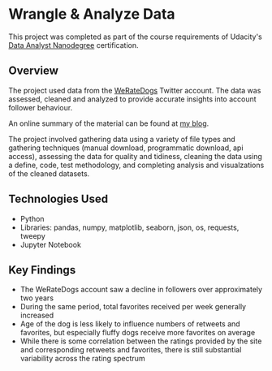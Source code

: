 # Wrangle & Analyze Data
This project was completed as part of the course requirements of Udacity's [Data Analyst Nanodegree](https://www.udacity.com/course/data-analyst-nanodegree--nd002) certification.

## Overview
The project used data from the [WeRateDogs](https://twitter.com/dog_rates) Twitter account. The data was assessed, cleaned and analyzed to provide accurate insights into account follower behaviour.

An online summary of the material can be found at [my blog](https://rebeccaebarnes.github.io/2018/06/29/the-world-of-dogs). 

The project involved gathering data using a variety of file types and gathering techniques (manual download, programmatic download, api access), assessing the data for quality and tidiness, cleaning the data using a define, code, test methodology, and completing analysis and visualzations of the cleaned datasets.

## Technologies Used
- Python 
- Libraries: pandas, numpy, matplotlib, seaborn, json, os, requests, tweepy
- Jupyter Notebook

## Key Findings
- The WeRateDogs account saw a decline in followers over approximately two years
- During the same period, total favorites received per week generally increased
- Age of the dog is less likely to influence numbers of retweets and favorites, but especially fluffy dogs receive more favorites on average
- While there is some correlation between the ratings provided by the site and corresponding retweets and favorites, there is still substantial variability across the rating spectrum
